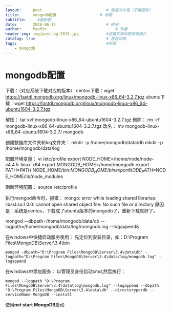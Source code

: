```yaml
---
layout:     post                            # 使用的布局（不需要改）
title:      mongodb配置                   # 标题
subtitle:     #副标题
date:       2016-06-15                      # 时间
author:     PanMin                              # 作者
header-img: img/post-bg-2015.jpg            #这篇文章标题背景图片
catalog: true                               # 是否归档
tags:                                       #标签
    - mongodb
---
```


# mongodb配置
下载：（对应系统下载对应的版本）
centos下载：wget https://fastdl.mongodb.org/linux/mongodb-linux-x86_64-3.2.7.tgz
ubuntu下载：wget https://fastdl.mongodb.org/linux/mongodb-linux-x86_64-ubuntu1604-3.2.7.tgz

解压：
tar xvf mongodb-linux-x86_64-ubuntu1604-3.2.7.tgz
删除：
rm -rf mongodb-linux-x86_64-ubuntu1604-3.2.7.tgz
改名：
mv mongodb-linux-x86_64-ubuntu1604-3.2.7/ mongodb

创建数据库文件夹和log文件夹：
mkdir -p /home/mongodb/data/db
mkdir -p /home/mongodb/data/log


配置环境变量：
vi /etc/profile
export NODE_HOME=/home/node/node-v4.4.5-linux-x64
export MONGODB_HOME=/home/mongodb
export PATH=$PATH:$NODE_HOME/bin:$MONGODB_HOME/bin
export NODE_PATH=$NODE_HOME/lib/node_modules

刷新环境配置：
source /etc/profile


执行mongod命令时，报错：
mongo: error while loading shared libraries: libssl.so.1.0.0: cannot open shared object file: No such file or directory
原因是：系统是centos，下载成了ubuntu版本的mongodb了，重新下载就好了。


mongod --dbpath=/home/mongodb/data/db --logpath=/home/mongodb/data/log/mongodb.log --logappend&


在windows中快捷启动服务使用：
先定位到安装目录，如：D:\Program Files\MongoDB\Server\3.4\bin
```
mongod -dbpath="D:\Program Files\MongoDB\Server\3.4\data\db" -logpath="D:\Program Files\MongoDB\Server\3.4\data/log/mongodb.log" -logappend
```

在windows中添加服务：
以管理员身份启动cmd,然后执行：
```
mongod --logpath "D:\Program Files\MongoDB\Server\3.4\data\log\mongodb.log" --logappend --dbpath "D:\Program Files\MongoDB\Server\3.4\data\db" --directoryperdb --serviceName MongoDB --install
```

使用**net start MongoDB**启动
